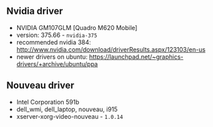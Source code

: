 ## Nvidia driver

- NVIDIA GM107GLM [Quadro M620 Mobile]
- version: 375.66 - `nvidia-375`
- recommended nvidia 384: http://www.nvidia.com/download/driverResults.aspx/123103/en-us
- newer drivers on ubuntu: https://launchpad.net/~graphics-drivers/+archive/ubuntu/ppa

## Nouveau driver

- Intel Corporation 591b
- dell_wmi, dell_laptop, nouveau, i915
- xserver-xorg-video-nouveau - `1.0.14`
